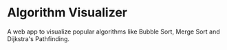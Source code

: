 # Algorithm Visualizer

A web app to visualize popular algorithms like Bubble Sort, Merge Sort and Dijkstra's Pathfinding.

